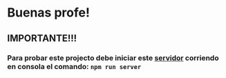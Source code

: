# Buenas profe!

## **IMPORTANTE!!!**

### Para probar este projecto debe iniciar este [servidor](https://github.com/nicolasCinzer/entrega-final-api) corriendo en consola el comando: `npm run server`
